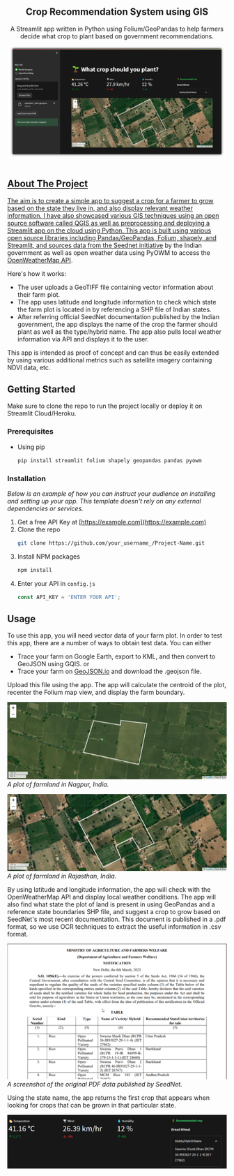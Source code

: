 <!-- PROJECT LOGO -->
<br />
<div align="center">

  <h2 align="center">Crop Recommendation System using GIS</h2>

  <p align="center">
    A Streamlit app written in Python using Folium/GeoPandas to help farmers decide what crop to plant based on government recommendations. 
  </p>
    <a href="https://github.com/dnezan/streamlit-geoapp-crop-suggestion">
    <img src="./data/home2.png" alt="Logo">
</div>
</br>

<!-- ABOUT THE PROJECT -->
## About The Project

The aim is to create a simple app to suggest a crop for a farmer to grow based on the state they live in, and also display relevant weather information. I have also showcased various GIS techniques using an open source software called QGIS as well as preprocessing and deploying a Streamlit app on the cloud using Python. This app is built using various open source libraries including Pandas/GeoPandas, Folium, shapely, and Streamlit, and sources data from the [Seednet initiative](https://seednet.gov.in/) by the Indian government as well as open weather data using PyOWM to access the [OpenWeatherMap API](https://openweathermap.org/api).

Here's how it works:
* The user uploads a GeoTIFF file containing vector information about their farm plot.
* The app uses latitude and longitude information to check which state the farm plot is located in by referencing a SHP file of Indian states.
* After referring official SeedNet documentation published by the Indian government, the app displays the name of the crop the farmer should plant as well as the type/hybrid name. The app also pulls local weather information via API and displays it to the user.

This app is intended as proof of concept and can thus be easily extended by using various additional metrics such as satellite imagery containing NDVI data, etc.

<!-- GETTING STARTED -->
## Getting Started

Make sure to clone the repo to run the project locally or deploy it on Streamlit Cloud/Heroku.

### Prerequisites

* Using pip
  ```sh
  pip install streamlit folium shapely geopandas pandas pyowm
  ```

### Installation

_Below is an example of how you can instruct your audience on installing and setting up your app. This template doesn't rely on any external dependencies or services._

1. Get a free API Key at [https://example.com](https://example.com)
2. Clone the repo
   ```sh
   git clone https://github.com/your_username_/Project-Name.git
   ```
3. Install NPM packages
   ```sh
   npm install
   ```
4. Enter your API in `config.js`
   ```js
   const API_KEY = 'ENTER YOUR API';
   ```

<!-- USAGE EXAMPLES -->
## Usage

To use this app, you will need vector data of your farm plot. In order to test this app, there are a number of ways to obtain test data. You can either 
* Trace your farm on Google Earth, export to KML, and then convert to GeoJSON using GQIS.
or
* Trace your farm on [GeoJSON.io](https://geojson.io/) and download the .geojson file.

Upload this file using the app. The app will calculate the centroid of the plot, recenter the Folium map view, and display the farm boundary. 

![map1](https://github.com/dnezan/streamlit-geoapp-crop-suggestion/blob/main/data/screen1.png?raw=true)
_A plot of farmland in Nagpur, India._

![map2](https://github.com/dnezan/streamlit-geoapp-crop-suggestion/blob/main/data/screen2.png?raw=true)
_A plot of farmland in Rajasthan, India._ 

By using latitude and longitude information, the app will check with the OpenWeatherMap API and display local weather conditions. The app will also find what state the plot of land is present in using GeoPandas and a reference state boundaries SHP file, and suggest a crop to grow based on SeedNet's most recent documentation. This document is published in a .pdf format, so we use OCR techniques to extract the useful information in .csv format.

![data1](https://github.com/dnezan/streamlit-geoapp-crop-suggestion/blob/main/data/screen3.png?raw=true)
_A screenshot of the original PDF data published by SeedNet._

Using the state name, the app returns the first crop that appears when looking for crops that can be grown in that particular state.

![app2](https://github.com/dnezan/streamlit-geoapp-crop-suggestion/blob/main/data/screen4.png?raw=true)




